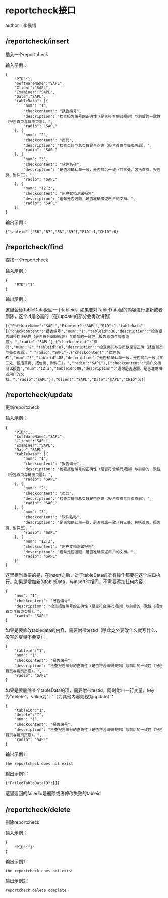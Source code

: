 # reportcheck接口
author：李晨博

## /reportcheck/insert
插入一个reportcheck

输入示例：
```
{
    "PID":1,
    "SoftWareName":"SAPL",
    "Client":"SAPL",
    "Examiner":"SAPL",
    "Date":"SAPL",
    "tableData": [{
        "num": "1",
        "checkcontent": "报告编号",
        "description": "检查报告编号的正确性（是否符合编码规则）与前后的一致性（报告首页与每页页眉）。",
        "radio": "SAPL"
    }, {
        "num": "2",
        "checkcontent": "页码",
        "description": "检查页码与总页数是否正确（报告首页与每页页眉）。",
        "radio": "SAPL"
    }, {
        "num": "3",
        "checkcontent": "软件名称",
        "description": "是否和确认单一致，是否前后一致（共三处，包括首页、报告页、附件三）。",
        "radio": "SAPL"
    }, {
        "num": "12.2",
        "checkcontent": "用户文档测试报告",
        "description": "语句是否通顺，是否准确描述用户的文档。",
        "radio": "SAPL"
    }]
}
```

输出示例：

```
{"tableid":["86","87","88","89"],"PID":1,"CHID":6}
```

## /reportcheck/find
查找一个reportcheck

输入示例：
```
{
    "PID":"1"
}
```
输出示例：

这里会给TableData返回一个tableid，如果要对TableData里的内容进行更新或者删除，这个id是必需的（在/update的部分会再次讲到）
```
[{"SoftWareName":"SAPL","Examiner":"SAPL","PID":1,"tableData":[{"checkcontent":"报告编号","num":"1","tableid":86,"description":"检查报告编号的正确性（是否符合编码规则）与前后的一致性（报告首页与每页页眉）。","radio":"SAPL"},{"checkcontent":"页码","num":"2","tableid":87,"description":"检查页码与总页数是否正确（报告首页与每页页眉）。","radio":"SAPL"},{"checkcontent":"软件名称","num":"3","tableid":88,"description":"是否和确认单一致，是否前后一致（共三处，包括首页、报告页、附件三）。","radio":"SAPL"},{"checkcontent":"用户文档测试报告","num":"12.2","tableid":89,"description":"语句是否通顺，是否准确描述用户的文档。","radio":"SAPL"}],"Client":"SAPL","Date":"SAPL","CHID":6}]
```

## /reportcheck/update
更新reportcheck

输入示例：
```
{
    "PID":1,
    "SoftWareName":"SAPL",
    "Client":"SAPL",
    "Examiner":"SAPL",
    "Date":"SAPL",
    "tableData": [{
        "num": "1",
        "checkcontent": "报告编号",
        "description": "检查报告编号的正确性（是否符合编码规则）与前后的一致性（报告首页与每页页眉）。",
        "radio": "SAPL"
    }, {
        "num": "2",
        "checkcontent": "页码",
        "description": "检查页码与总页数是否正确（报告首页与每页页眉）。",
        "radio": "SAPL"
    }, {
        "num": "3",
        "checkcontent": "软件名称",
        "description": "是否和确认单一致，是否前后一致（共三处，包括首页、报告页、附件三）。",
        "radio": "SAPL"
    }, {
        "num": "12.2",
        "checkcontent": "用户文档测试报告",
        "description": "语句是否通顺，是否准确描述用户的文档。",
        "radio": "SAPL"
    }]
}
```
这里相当重要的是，在insert之后，对于tableData的所有操作都要在这个端口执行。如果是增加新的tableData，与insert时相同，不需要添加任何内容：
```
{
    "num": "1",
    "checkcontent": "报告编号",
    "description": "检查报告编号的正确性（是否符合编码规则）与前后的一致性（报告首页与每页页眉）。",
    "radio": "SAPL"
}
```
如果是要修改tabledata的内容，需要附带testid（除此之外要改什么就写什么，没写的变量不会变）：
```
{
    "tableid":"1",
    "num": "1",
    "checkcontent": "报告编号",
    "description": "检查报告编号的正确性（是否符合编码规则）与前后的一致性（报告首页与每页页眉）。",
    "radio": "SAPL"
}

```
如果是要删除某个tableData的项，需要附带testid，同时附带一行变量，key为"delete"，value为"T"（为其他内容则视为update）：
```
{
    "tableid":"1",
    "delete":"T",
    "num": "1",
    "checkcontent": "报告编号",
    "description": "检查报告编号的正确性（是否符合编码规则）与前后的一致性（报告首页与每页页眉）。",
    "radio": "SAPL"
}
```

输出示例1：
```
the reportcheck does not exist
```
输出示例2：
```
{"FailedTableDataID":[]}
```
这里返回的failedid是删除或者修改失败的tableid

## /reportcheck/delete
删除reportcheck

输入示例：
```
{
    "PID":"1"
}
```
输出示例1：
```
the reportcheck does not exist
```
输出示例2：
```
reportcheck delete complete
```